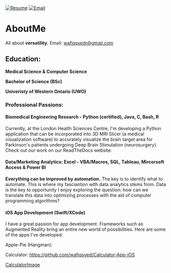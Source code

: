 [![Resume](https://img.shields.io/badge/View-Resume-success?style=for-the-badge)](WafiqSyedResume.pdf)
[![Email](https://img.shields.io/badge/Email-Wafiq-informational?style=for-the-badge&logo=Mail.Ru)](mailto:wafiqsyedr@gmail.com)





# AboutMe
All about **versatility.** 
Email: wafiqsyedr@gmail.com 
## Education: 
**Medical Science & Computer Science** 

**Bachelor of Science (BSc)**

**Univeristy of Western Ontario (UWO)**

###  Professional Passions: 
#### Biomedical Engineering Research - Python (certified), Java, C, Bash, R
Currently, at the London Health Sciences Centre, I'm developing a Python application that can be incorporated into 3D MRI Slicer (a medical visualization software) to accurately visualize the brain target area for Parkinson's patients undergoing Deep Brain Stimulation (neurosurgery). Check out our work on our ReadTheDocs website: 
#### Data/Marketing Analytics: Excel - VBA/Macros, SQL, Tableau, Mircorsoft Access & Power BI
**Everything can be improved by automation.** The key is to identify what to automate. This is where my fasciantion with data analytics stems from. Data is the key to opportunity I enjoy exploring the question: how can we translate this data into optimizing processes with the aid of computer programming algorithms?
#### iOS App Development (Swift/XCode)
I have a great passion for app development. Frameworks such as Augmented Reality bring an entire new world of possibilities.
Here are some of the apps I've developed:

Apple-Pie (Hangman): 

Calculator: https://github.com/wafiqsyed/Calculator-App-iOS

[CalculatorImage](https://github.com/wafiqsyed/Calculator-App-iOS/blob/master/storyboard.png)




